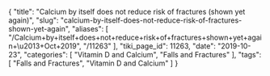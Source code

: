 {
    "title": "Calcium by itself does not reduce risk of fractures (shown yet again)",
    "slug": "calcium-by-itself-does-not-reduce-risk-of-fractures-shown-yet-again",
    "aliases": [
        "/Calcium+by+itself+does+not+reduce+risk+of+fractures+shown+yet+again+\u2013+Oct+2019",
        "/11263"
    ],
    "tiki_page_id": 11263,
    "date": "2019-10-23",
    "categories": [
        "Vitamin D and Calcium",
        "Falls and Fractures"
    ],
    "tags": [
        "Falls and Fractures",
        "Vitamin D and Calcium"
    ]
}